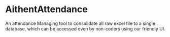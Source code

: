 # AithentAttendance
An attendance Managing tool to consolidate all raw excel file to a single database, which can be accessed even  by non-coders using our friendly UI.

